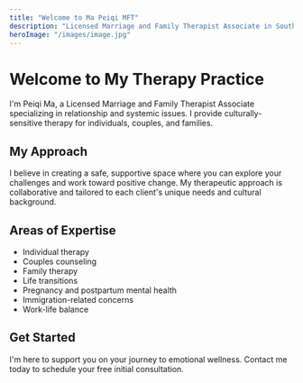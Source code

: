 ```yaml
---
title: "Welcome to Ma Peiqi MFT"
description: "Licensed Marriage and Family Therapist Associate in Southern California"
heroImage: "/images/image.jpg"
---
```


# Welcome to My Therapy Practice

I'm Peiqi Ma, a Licensed Marriage and Family Therapist Associate specializing in relationship and systemic issues. I provide culturally-sensitive therapy for individuals, couples, and families.

## My Approach

I believe in creating a safe, supportive space where you can explore your challenges and work toward positive change. My therapeutic approach is collaborative and tailored to each client's unique needs and cultural background.

## Areas of Expertise

- Individual therapy
- Couples counseling
- Family therapy
- Life transitions
- Pregnancy and postpartum mental health
- Immigration-related concerns
- Work-life balance

## Get Started

I'm here to support you on your journey to emotional wellness. Contact me today to schedule your free initial consultation.
